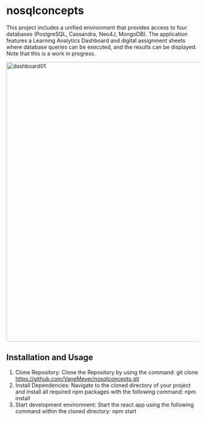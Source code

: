 # nosqlconcepts

This project includes a unified environment that provides access to four databases (PostgreSQL, Cassandra, Neo4J, MongoDB). The application features a Learning Analytics Dashboard and digital assignment sheets where database queries can be executed, and the results can be displayed. Note that this is a work in progress.

 <img width="733" alt="dashboard01" src="https://github.com/VaneMeyer/nosqlconcepts/assets/108664895/a78640b4-1593-41f2-9cc8-68e5b7c44933">
 
## Installation and Usage
1. Clone Repository: Clone the Repository by using the command: git clone https://github.com/VaneMeyer/nosqlconcepts.git
2. Install Dependencies: Navigate to the cloned directory of your project and install all required npm packages with the following command: npm install
3. Start development environment: Start the react app using the following command within the cloned directory: npm start



